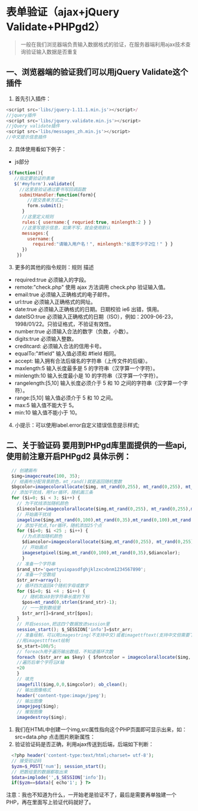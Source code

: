 # 表单验证（ajax+jQuery Validate+PHPgd2）


> 一般在我们浏览器端负责输入数据格式的验证，在服务器端利用ajax技术查询验证输入数据是否重复 

<!-- more -->

## 一、浏览器端的验证我们可以用jQuery Validate这个插件 
1. 首先引入插件： 
``` javascript
<script src='libs/jquery-1.11.1.min.js'></script>/
//jquery插件 
<script src='libs/jquery.validate.min.js'></script>
//jQuery validate插件 
<script src='libs/messages_zh.min.js'></script>
//中文提示信息插件
```

2. 具体使用看如下例子： 
* js部分

``` js
 $(function(){ 
   //指定要验证的表单 
   $('#myform').validate({ 
     //这里是验证通过要书写回调函数 
     submitHandler:function(form){
        //提交表单方式之一 
        form.submit(); 
      } 
      //这里定义规则 
      rules:{ username:{ requried:true, minlength:2 } } 
      //这里写提示信息，如果不写，就会使用默认 
      messages:{ 
        username:{ 
          required:"请输入用户名！", minlength:"长度不少于2位！" } } 
      }) 
    }) 
```

3. 更多的其他的指令规则：规则 描述 
  * required:true 必须输入的字段。 
  * remote:"check.php" 使用 ajax 方法调用 check.php 验证输入值。 
  * email:true 必须输入正确格式的电子邮件。 
  * url:true 必须输入正确格式的网址。 
  *  date:true 必须输入正确格式的日期。日期校验 ie6 出错，慎用。
  * dateISO:true 必须输入正确格式的日期（ISO），例如：2009-06-23，1998/01/22。只验证格式，不验证有效性。 
  * number:true 必须输入合法的数字（负数，小数）。 
  * digits:true 必须输入整数。 
  * creditcard: 必须输入合法的信用卡号。 
  * equalTo:"#field" 输入值必须和 #field 相同。 
  * accept: 输入拥有合法后缀名的字符串（上传文件的后缀）。 
  * maxlength:5 输入长度最多是 5 的字符串（汉字算一个字符）。 
  * minlength:10 输入长度最小是 10 的字符串（汉字算一个字符）。 
  * rangelength:[5,10] 输入长度必须介于 5 和 10 之间的字符串（汉字算一个字符）。 
  * range:[5,10] 输入值必须介于 5 和 10 之间。 
  * max:5 输入值不能大于 5。 
  * min:10 输入值不能小于 10。 

4. 小提示：可以使用label.error自定义错误信息提示样式; 

## 二、关于验证码 要用到PHPgd库里面提供的一些api,使用前注意开启PHPgd2 具体示例： 
  ```js
    // 创建画布 
    $img=imagecreate(100, 35); 
    // 给画布分配背景颜色，mt_rand()就是返回随机整数 
    $bgcolor=imagecolorallocate($img, mt_rand(0,255), mt_rand(0,255), mt_rand(0,255)); 
    // 添加干扰线，用for循环，随机画三条 
    for ($i=0; $i < 3; $i++) { 
      // 为干扰线添加随机颜色 
      $linecolor=imagecolorallocate($img,mt_rand(0,255), mt_rand(0,255),mt_rand(0,255)); 
      // 开始画干扰线 
      imageline($img,mt_rand(0,100),mt_rand(0,35),mt_rand(0,100),mt_rand(0,35),$linecolor); } 
      // 添加干扰点,for循环，随机添加25个点 
      for ($i=0; $i <25 ; $i++) { 
        //为点添加随机颜色 
        $diancolor=imagecolorallocate($img,mt_rand(0,255), mt_rand(0,255),mt_rand(0,255)); 
        // 开始画点 
        imagesetpixel($img,mt_rand(0,100),mt_rand(0,35),$diancolor); 
        } 
      // 准备一个字符串 
      $rand_str='qwertyuiopasdfghjklzxcvbnm1234567890'; 
      // 准备一个空数组 
      $str_arr=array(); 
      // 循环四次返回4个随机字母或数字 
      for ($i=0; $i <4 ; $i++) { 
        // 随机取从0到字符串长度的下标 
        $pos=mt_rand(0,strlen($rand_str)-1); 
        // 一一放到数组里 
        $str_arr[]=$rand_str[$pos];
      } 
      // 开启sesson,把这四个数据放进session里 
      session_start(); $_SESSION['info']=$str_arr; 
      // 准备绘制，可以用imagestring(不支持中文)或者imagettftext(支持中文但需要下载字体) 
      //用imagesttftext绘制 
      $x_start=100/5; 
      // foreach用于遍历输出数组，不知道循环次数 
      foreach ($str_arr as $key) { $fontcolor = imagecolorallocate($img, mt_rand(0,255), mt_rand(0,255), mt_rand(0,255)); imagettftext($img, 20, mt_rand(-15,15), $x_start, 50/2, $fontcolor, "C:/Windows/Fonts/Verdana.TTF", $key); $x_start +=20;
      //遍历后单个字符沿X轴 
      +20 
      } 
      // 填充 
      imagefill($img,0,0,$imgcolor); ob_clean(); 
      // 输出图像格式 
      header('content-type:image/jpeg'); 
      // 输出图像 
      imagejpeg($img); 
      // 摧毁图像 
      imagedestroy($img); 
``` 


1. 我们在HTML中创建一个img,src属性指向这个PHP页面即可显示出来，如：src=data.php  点击图片刷新属性： 
2. 验证验证码是否正确，利用ajax传送到后端，后端如下判断： 
  ```php
    <?php header('content-type:text/html;charset= utf-8'); 
    // 接受验证码 
    $yzm=$_POST['num']; session_start(); 
    // 把数组里的数据都取出来 
    $data=implode('',$_SESSION['info']); 
    if($yzm==$data){ echo'1'; } ?> 
  ``` 
注意：我也不知道为什么，一开始老是验证不了，最后是需要再单独建一个PHP，再在里面写上验证代码就好了。
